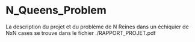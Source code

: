 # N_Queens_Problem

La description du projet et du problème de N Reines dans un échiquier de NxN cases se trouve dans le fichier ./RAPPORT_PROJET.pdf
